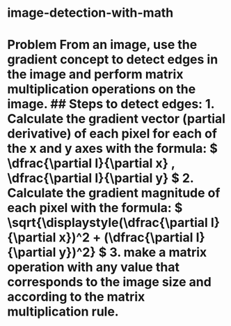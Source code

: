 # image-detection-with-math
# Problem  From an image, use the gradient concept to detect edges in the image and perform matrix multiplication operations on the image.   ## Steps to detect edges:   1. Calculate the gradient vector (partial derivative) of each pixel for each of the x and y axes with the formula:  $ \dfrac{\partial I}{\partial x} , \dfrac{\partial I}{\partial y} $  2. Calculate the gradient magnitude of each pixel with the formula:   $ \sqrt{\displaystyle(\dfrac{\partial I}{\partial x})^2 + (\dfrac{\partial I}{\partial y})^2} $   3. make a matrix operation with any value that corresponds to the image size and according to the matrix multiplication rule.
